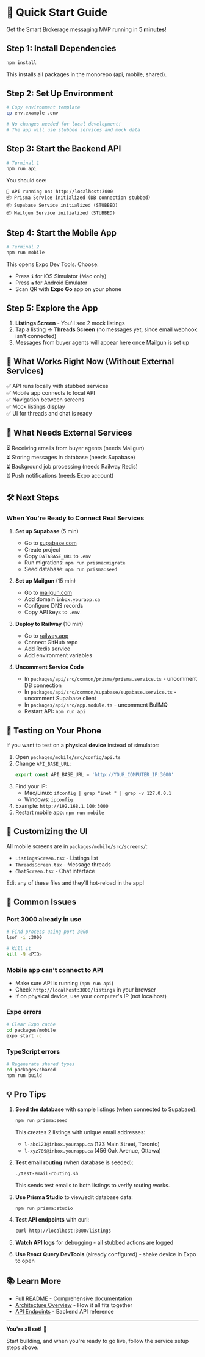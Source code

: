 # 🚀 Quick Start Guide

Get the Smart Brokerage messaging MVP running in **5 minutes**!

## Step 1: Install Dependencies

```bash
npm install
```

This installs all packages in the monorepo (api, mobile, shared).

## Step 2: Set Up Environment

```bash
# Copy environment template
cp env.example .env

# No changes needed for local development!
# The app will use stubbed services and mock data
```

## Step 3: Start the Backend API

```bash
# Terminal 1
npm run api
```

You should see:
```
🚀 API running on: http://localhost:3000
📦 Prisma Service initialized (DB connection stubbed)
📦 Supabase Service initialized (STUBBED)
📦 Mailgun Service initialized (STUBBED)
```

## Step 4: Start the Mobile App

```bash
# Terminal 2
npm run mobile
```

This opens Expo Dev Tools. Choose:
- Press **`i`** for iOS Simulator (Mac only)
- Press **`a`** for Android Emulator
- Scan QR with **Expo Go** app on your phone

## Step 5: Explore the App

1. **Listings Screen** - You'll see 2 mock listings
2. Tap a listing → **Threads Screen** (no messages yet, since email webhook isn't connected)
3. Messages from buyer agents will appear here once Mailgun is set up

## 🎯 What Works Right Now (Without External Services)

✅ API runs locally with stubbed services  
✅ Mobile app connects to local API  
✅ Navigation between screens  
✅ Mock listings display  
✅ UI for threads and chat is ready  

## 🔌 What Needs External Services

⏳ Receiving emails from buyer agents (needs Mailgun)  
⏳ Storing messages in database (needs Supabase)  
⏳ Background job processing (needs Railway Redis)  
⏳ Push notifications (needs Expo account)  

## 🛠️ Next Steps

### When You're Ready to Connect Real Services

1. **Set up Supabase** (5 min)
   - Go to [supabase.com](https://supabase.com)
   - Create project
   - Copy `DATABASE_URL` to `.env`
   - Run migrations: `npm run prisma:migrate`
   - Seed database: `npm run prisma:seed`

2. **Set up Mailgun** (15 min)
   - Go to [mailgun.com](https://mailgun.com)
   - Add domain `inbox.yourapp.ca`
   - Configure DNS records
   - Copy API keys to `.env`

3. **Deploy to Railway** (10 min)
   - Go to [railway.app](https://railway.app)
   - Connect GitHub repo
   - Add Redis service
   - Add environment variables

4. **Uncomment Service Code**
   - In `packages/api/src/common/prisma/prisma.service.ts` - uncomment DB connection
   - In `packages/api/src/common/supabase/supabase.service.ts` - uncomment Supabase client
   - In `packages/api/src/app.module.ts` - uncomment BullMQ
   - Restart API: `npm run api`

## 📱 Testing on Your Phone

If you want to test on a **physical device** instead of simulator:

1. Open `packages/mobile/src/config/api.ts`
2. Change `API_BASE_URL`:
   ```typescript
   export const API_BASE_URL = 'http://YOUR_COMPUTER_IP:3000'
   ```
3. Find your IP:
   - Mac/Linux: `ifconfig | grep "inet " | grep -v 127.0.0.1`
   - Windows: `ipconfig`
4. Example: `http://192.168.1.100:3000`
5. Restart mobile app: `npm run mobile`

## 🎨 Customizing the UI

All mobile screens are in `packages/mobile/src/screens/`:
- `ListingsScreen.tsx` - Listings list
- `ThreadsScreen.tsx` - Message threads
- `ChatScreen.tsx` - Chat interface

Edit any of these files and they'll hot-reload in the app!

## 🐛 Common Issues

### Port 3000 already in use
```bash
# Find process using port 3000
lsof -i :3000

# Kill it
kill -9 <PID>
```

### Mobile app can't connect to API
- Make sure API is running (`npm run api`)
- Check `http://localhost:3000/listings` in your browser
- If on physical device, use your computer's IP (not localhost)

### Expo errors
```bash
# Clear Expo cache
cd packages/mobile
expo start -c
```

### TypeScript errors
```bash
# Regenerate shared types
cd packages/shared
npm run build
```

## 💡 Pro Tips

1. **Seed the database** with sample listings (when connected to Supabase):
   ```bash
   npm run prisma:seed
   ```
   This creates 2 listings with unique email addresses:
   - `l-abc123@inbox.yourapp.ca` (123 Main Street, Toronto)
   - `l-xyz789@inbox.yourapp.ca` (456 Oak Avenue, Ottawa)

2. **Test email routing** (when database is seeded):
   ```bash
   ./test-email-routing.sh
   ```
   This sends test emails to both listings to verify routing works.

3. **Use Prisma Studio** to view/edit database data:
   ```bash
   npm run prisma:studio
   ```

4. **Test API endpoints** with curl:
   ```bash
   curl http://localhost:3000/listings
   ```

5. **Watch API logs** for debugging - all stubbed actions are logged

6. **Use React Query DevTools** (already configured) - shake device in Expo to open

## 📚 Learn More

- [Full README](./README.md) - Comprehensive documentation
- [Architecture Overview](./README.md#-project-structure) - How it all fits together
- [API Endpoints](./README.md#-api-endpoints) - Backend API reference

---

**You're all set!** 🎉

Start building, and when you're ready to go live, follow the service setup steps above.

